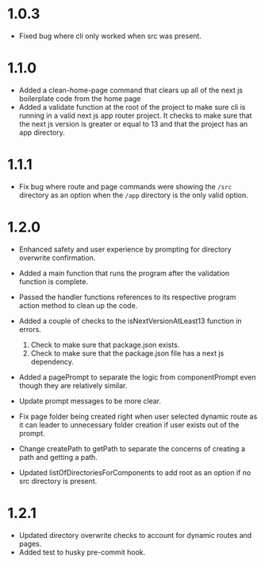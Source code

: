 # 1.0.3

- Fixed bug where cli only worked when src was present.

# 1.1.0

- Added a clean-home-page command that clears up all of the next js boilerplate
  code from the home page
- Added a validate function at the root of the project to make sure cli is running
  in a valid next js app router project. It checks to make sure that the next js version
  is greater or equal to 13 and that the project has an app directory.

# 1.1.1

- Fix bug where route and page commands were showing the `/src` directory as an option when the `/app` directory
  is the only valid option.

# 1.2.0

- Enhanced safety and user experience by prompting for directory overwrite confirmation.
- Added a main function that runs the program after the validation function is complete.
- Passed the handler functions references to its respective program action method to clean up the code.
- Added a couple of checks to the isNextVersionAtLeast13 function in errors.

  1. Check to make sure that package.json exists.
  2. Check to make sure that the package.json file has a next js dependency.

- Added a pagePrompt to separate the logic from componentPrompt even though they are relatively similar.
- Update prompt messages to be more clear.
- Fix page folder being created right when user selected dynamic route as it
  can leader to unnecessary folder creation if user exists out of the prompt.
- Change createPath to getPath to separate the concerns of creating a path and getting a path.
- Updated listOfDirectoriesForComponents to add root as an option if no src directory is present.

# 1.2.1

- Updated directory overwrite checks to account for dynamic routes and pages.
- Added test to husky pre-commit hook.
